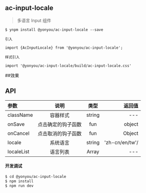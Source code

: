 ## ac-input-locale

>  多语言 Input 组件


```
$ ynpm install @yonyou/ac-input-locale --save

引入

import {AcInputLocale} from '@yonyou/ac-input-locale';

样式引入

import '@yonyou/ac-input-locale/build/ac-input-locale.css' 
```

##效果
 
 

## API

|参数|说明|类型|返回值|
|:--|:---:|:--:|---:|
|className|容器样式|string| --- |
|onSave|点击确定的钩子函数|fun|object |
|onCancel|点击取消的钩子函数|fun|Object |
|locale|系统语言|string |'zh-cn/en/tw'/ |
|localeList|语言列表|Array| ---|

       

#### 开发调试

```sh
$ cd @yonyou/ac-input-locale
$ npm install
$ npm run dev
```

